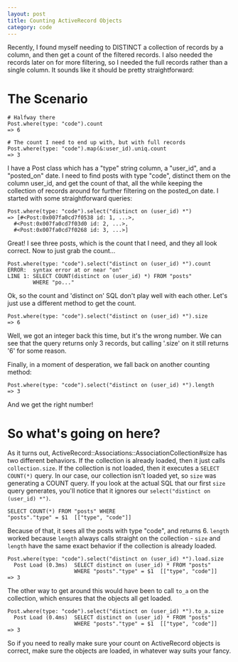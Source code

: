 ```yaml
---
layout: post
title: Counting ActiveRecord Objects
category: code
---
```

Recently, I found myself needing to DISTINCT a collection of records by a column, and then get a count of the filtered records. I also needed the records later on for more filtering, so I needed the full records rather than a single column. It sounds like it should be pretty straightforward:

# The Scenario

```
# Halfway there
Post.where(type: "code").count
=> 6

# The count I need to end up with, but with full records
Post.where(type: "code").map(&:user_id).uniq.count
=> 3
```

I have a Post class which has a "type" string column, a "user_id", and a "posted_on" date. I need to find posts with type "code", distinct them on the column user_id, and get the count of that, all the while keeping the collection of records around for further filtering on the posted_on date. I started with some straightforward queries:

```
Post.where(type: "code").select("distinct on (user_id) *")
=> [#<Post:0x007fa0cd7f0538 id: 1, ...>,
  #<Post:0x007fa0cd7f03d0 id: 2, ...>,
  #<Post:0x007fa0cd7f0268 id: 3, ...>]
```

Great! I see three posts, which is the count that I need, and they all look correct. Now to just grab the count...

```
Post.where(type: "code").select("distinct on (user_id) *").count
ERROR:  syntax error at or near "on"
LINE 1: SELECT COUNT(distinct on (user_id) *) FROM "posts"
        WHERE "po..."
```

Ok, so the count and 'distinct on' SQL don't play well with each other. Let's just use a different method to get the count.

```
Post.where(type: "code").select("distinct on (user_id) *").size
=> 6
```

Well, we got an integer back this time, but it's the wrong number.
We can see that the query returns only 3 records, but calling '.size' on it still returns '6' for some reason.

Finally, in a moment of desperation, we fall back on another counting method:

```
Post.where(type: "code").select("distinct on (user_id) *").length
=> 3
```

And we get the right number!

# So what's going on here?

As it turns out, ActiveRecord::Associations::AssociationCollection#size has two different behaviors. If the collection is already loaded, then it just calls `collection.size`. If the collection is not loaded, then it executes a `SELECT COUNT(*)` query.
In our case, our collection isn't loaded yet, so `size` was generating a COUNT query. If you look at the actual SQL that our first `size` query generates, you'll notice that it ignores our `select("distinct on (user_id) *")`.

```
SELECT COUNT(*) FROM "posts" WHERE
"posts"."type" = $1  [["type", "code"]]
```

Because of that, it sees all the posts with type "code", and returns 6. `length` worked because `length` always calls straight on the collection - `size` and `length` have the same exact behavior if the collection is already loaded.

```
Post.where(type: "code").select("distinct on (user_id) *").load.size
  Post Load (0.3ms)  SELECT distinct on (user_id) * FROM "posts"
                     WHERE "posts"."type" = $1  [["type", "code"]]
=> 3
```

The other way to get around this would have been to call `to_a` on the collection, which ensures that the objects all get loaded.

```
Post.where(type: "code").select("distinct on (user_id) *").to_a.size
  Post Load (0.4ms)  SELECT distinct on (user_id) * FROM "posts"
                     WHERE "posts"."type" = $1  [["type", "code"]]
=> 3
```
So if you need to really make sure your count on ActiveRecord objects is correct, make sure the objects are loaded, in whatever way suits your fancy.
